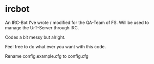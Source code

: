 ircbot
======

An IRC-Bot I've wrote / modified for the QA-Team of FS. Will be used to manage the UrT-Server through IRC.

Codes a bit messy but alright.

Feel free to do what ever you want with this code.

Rename config.example.cfg to config.cfg
